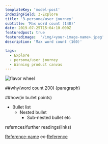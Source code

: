 ```yaml
---
templateKey: 'model-post'
indexingField: 3-Explore
title: '3-persona/user journey'
subtitle: 'Max word count (140)'
date: 2019-07-25T15:04:10.000Z
featuredpost: true
featuredimage:  '/img/<your-image-name>.jpeg'
description: 'Max word count (160)'

tags:
  - Explore
  - persona/user journey
  - Winning product canvas
---
```


![flavor wheel](/img/<your-image-name>.jpeg) 

##why(word count 200)
{paragraph}

##how(in bullet points)
* Bullet list
   * Nested bullet
      * Sub-nested bullet etc

refernces/further readings(links)

[Reference-name](http://website.com)
ex-[Reference](https://www.sciencedirect.com/topics/computer-science/platform-architecture)
